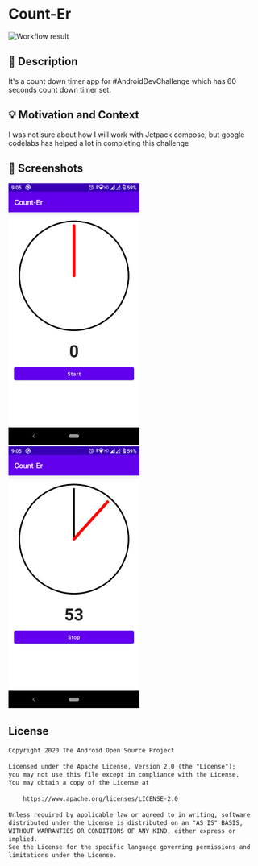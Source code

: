 # Count-Er

<!--- Replace <OWNER> with your Github Username and <REPOSITORY> with the name of your repository. -->
<!--- You can find both of these in the url bar when you open your repository in github. -->
![Workflow result](https://github.com/lokhandeyogesh7/DevChallengeWeek2/workflows/Check/badge.svg)


## :scroll: Description
<!--- Describe your app in one or two sentences -->
It's a count down timer app for #AndroidDevChallenge which has 60 seconds count down timer set.


## :bulb: Motivation and Context
<!--- Optionally point readers to interesting parts of your submission. -->
<!--- What are you especially proud of? -->
I was not sure about how I will work with Jetpack compose, but google codelabs has helped a lot in completing this challenge


## :camera_flash: Screenshots
<!-- You can add more screenshots here if you like -->
<img src="/results/screenshot_1.png" width="260">&emsp;<img src="/results/screenshot_2.png" width="260">

## License
```
Copyright 2020 The Android Open Source Project

Licensed under the Apache License, Version 2.0 (the "License");
you may not use this file except in compliance with the License.
You may obtain a copy of the License at

    https://www.apache.org/licenses/LICENSE-2.0

Unless required by applicable law or agreed to in writing, software
distributed under the License is distributed on an "AS IS" BASIS,
WITHOUT WARRANTIES OR CONDITIONS OF ANY KIND, either express or implied.
See the License for the specific language governing permissions and
limitations under the License.
```